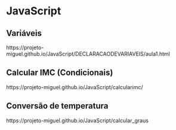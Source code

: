 # JavaScript

<h2> Variáveis </h2>
https://projeto-miguel.github.io/JavaScript/DECLARACAODEVARIAVEIS/aula1.html
<h2> Calcular IMC (Condicionais)</h2>
https://projeto-miguel.github.io/JavaScript/calcularimc/
<h2>Conversão de temperatura</h2>
https://projeto-miguel.github.io/JavaScript/calcular_graus
